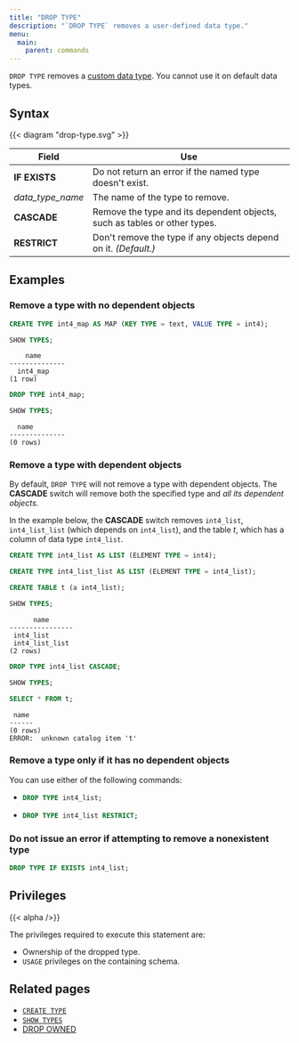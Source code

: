 ```yaml
---
title: "DROP TYPE"
description: "`DROP TYPE` removes a user-defined data type."
menu:
  main:
    parent: commands
---
```


`DROP TYPE` removes a [custom data type](../create-type). You cannot use it on default data types.

## Syntax

{{< diagram "drop-type.svg" >}}

Field | Use
------|-----
**IF EXISTS**  | Do not return an error if the named type doesn't exist.
_data_type_name_ | The name of the type to remove.
**CASCADE** | Remove the type and its dependent objects, such as tables or other types.
**RESTRICT** |  Don't remove the type if any objects depend on it. _(Default.)_

## Examples

### Remove a type with no dependent objects
```sql
CREATE TYPE int4_map AS MAP (KEY TYPE = text, VALUE TYPE = int4);

SHOW TYPES;
```
```
    name
--------------
  int4_map
(1 row)
```

```sql
DROP TYPE int4_map;

SHOW TYPES;
```
```
  name
--------------
(0 rows)
```

### Remove a type with dependent objects

By default, `DROP TYPE` will not remove a type with dependent objects. The **CASCADE** switch will remove both the specified type and *all its dependent objects*.

In the example below, the **CASCADE** switch removes `int4_list`, `int4_list_list` (which depends on `int4_list`), and the table *t*, which has a column of data type `int4_list`.

```sql
CREATE TYPE int4_list AS LIST (ELEMENT TYPE = int4);

CREATE TYPE int4_list_list AS LIST (ELEMENT TYPE = int4_list);

CREATE TABLE t (a int4_list);

SHOW TYPES;
```
```
      name
----------------
 int4_list
 int4_list_list
(2 rows)
```

```sql
DROP TYPE int4_list CASCADE;

SHOW TYPES;

SELECT * FROM t;
```
```
 name
------
(0 rows)
ERROR:  unknown catalog item 't'
```

### Remove a type only if it has no dependent objects

You can use either of the following commands:

- ```sql
  DROP TYPE int4_list;
  ```
- ```sql
  DROP TYPE int4_list RESTRICT;
  ```

### Do not issue an error if attempting to remove a nonexistent type

```sql
DROP TYPE IF EXISTS int4_list;
```

## Privileges

{{< alpha />}}

The privileges required to execute this statement are:

- Ownership of the dropped type.
- `USAGE` privileges on the containing schema.

## Related pages

* [`CREATE TYPE`](../create-type)
* [`SHOW TYPES`](../show-types)
* [DROP OWNED](../drop-owned)

